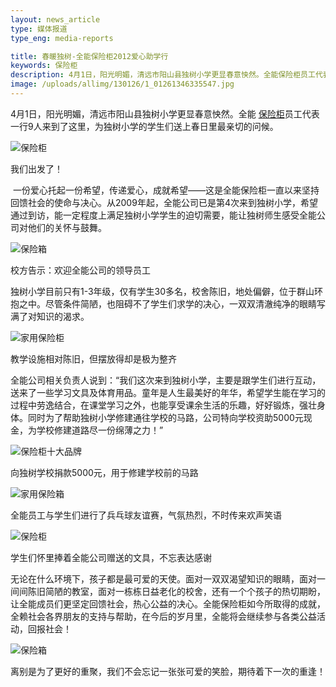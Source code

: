 ```yaml
---
layout: news_article
type: 媒体报道
type_eng: media-reports

title: 春暖独树-全能保险柜2012爱心助学行
keywords: 保险柜
description: 4月1日，阳光明媚，清远市阳山县独树小学更显春意怏然。全能保险柜员工代表一行9人来到了这里，为独树小学的学生们送上春日里最亲切的问候。
image: /uploads/allimg/130126/1_01261346335547.jpg
---
```

4月1日，阳光明媚，清远市阳山县独树小学更显春意怏然。全能 [保险柜](http://www.qnn.com.cn/)员工代表一行9人来到了这里，为独树小学的学生们送上春日里最亲切的问候。

![保险柜](http://www.qnn.com.cn/image-news/id033201.jpg)

我们出发了！

 一份爱心托起一份希望，传递爱心，成就希望——这是全能保险柜一直以来坚持回馈社会的使命与决心。从2009年起，全能公司已是第4次来到独树小学，希望通过到访，能一定程度上满足独树小学学生的迫切需要，能让独树师生感受全能公司对他们的关怀与鼓舞。

![保险箱](http://www.qnn.com.cn/image-news/id033202.jpg)

校方告示：欢迎全能公司的领导员工

独树小学目前只有1-3年级，仅有学生30多名，校舍陈旧，地处偏僻，位于群山环抱之中。尽管条件简陋，也阻碍不了学生们求学的决心，一双双清澈纯净的眼睛写满了对知识的渴求。

![家用保险柜](http://www.qnn.com.cn/image-news/id033203.jpg)

教学设施相对陈旧，但摆放得却是极为整齐

全能公司相关负责人说到：“我们这次来到独树小学，主要是跟学生们进行互动，送来了一些学习文具及体育用品。童年是人生最美好的年华，希望学生能在学习的过程中劳逸结合，在课堂学习之外，也能享受课余生活的乐趣，好好锻炼，强壮身体。同时为了帮助独树小学修建通往学校的马路，公司特向学校资助5000元现金，为学校修建道路尽一份绵薄之力！”

![保险柜十大品牌](http://www.qnn.com.cn/image-news/id033204.jpg)

向独树学校捐款5000元，用于修建学校前的马路

![家用保险箱](http://www.qnn.com.cn/image-news/id033205.jpg)

全能员工与学生们进行了兵乓球友谊赛，气氛热烈，不时传来欢声笑语

![保险柜](http://www.qnn.com.cn/image-news/id033206.jpg)

学生们怀里捧着全能公司赠送的文具，不忘表达感谢

无论在什么环境下，孩子都是最可爱的天使。面对一双双渴望知识的眼睛，面对一间间陈旧简陋的教室，面对一栋栋日益老化的校舍，还有一个个孩子的热切期盼，让全能成员们更坚定回馈社会，热心公益的决心。全能保险柜如今所取得的成就，全赖社会各界朋友的支持与帮助，在今后的岁月里，全能将会继续参与各类公益活动，回报社会！

![保险箱](http://www.qnn.com.cn/image-news/id033207.jpg)

离别是为了更好的重聚，我们不会忘记一张张可爱的笑脸，期待着下一次的重逢！
